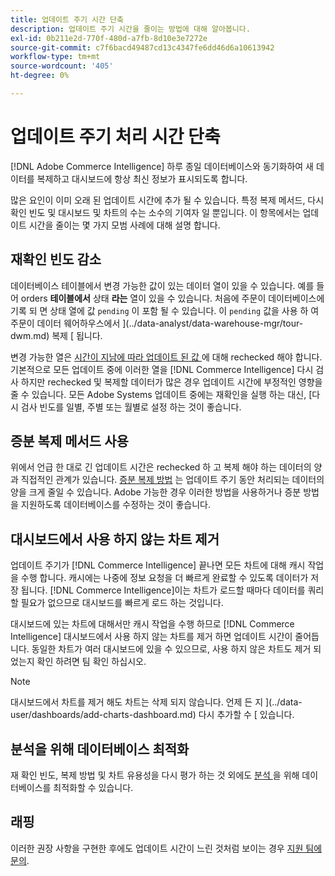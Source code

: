 ```yaml
---
title: 업데이트 주기 시간 단축
description: 업데이트 주기 시간을 줄이는 방법에 대해 알아봅니다.
exl-id: 0b211e2d-770f-480d-a7fb-8d10e3e7272e
source-git-commit: c7f6bacd49487cd13c4347fe6dd46d6a10613942
workflow-type: tm+mt
source-wordcount: '405'
ht-degree: 0%

---
```


# 업데이트 주기 처리 시간 단축

[!DNL Adobe Commerce Intelligence] 하루 종일 데이터베이스와 동기화하여 새 데이터를 복제하고 대시보드에 항상 최신 정보가 표시되도록 합니다.

많은 요인이 이미 오래 된 업데이트 시간에 추가 될 수 있습니다. 특정 복제 메서드, 다시 확인 빈도 및 대시보드 및 차트의 수는 소수의 기여자 일 뿐입니다. 이 항목에서는 업데이트 시간을 줄이는 몇 가지 모범 사례에 대해 설명 합니다.

## 재확인 빈도 감소

데이터베이스 테이블에서 변경 가능한 값이 있는 데이터 열이 있을 수 있습니다. 예를 들어 orders **테이블에서** 상태 **라는** 열이 있을 수 있습니다. 처음에 주문이 데이터베이스에 기록 되 면 상태 열에 값 `pending` 이 포함 될 수 있습니다. 이 `pending` 값을 사용 하 여 주문이 데이터 웨어하우스에서 ](../data-analyst/data-warehouse-mgr/tour-dwm.md) 복제 [ 됩니다.

변경 가능한 열은 [ 시간이 지남에 따라 업데이트 된 값 ](../data-analyst/data-warehouse-mgr/cfg-data-rechecks.md) 에 대해 rechecked 해야 합니다. 기본적으로 모든 업데이트 중에 이러한 열을 [!DNL Commerce Intelligence] 다시 검사 하지만 rechecked 및 복제할 데이터가 많은 경우 업데이트 시간에 부정적인 영향을 줄 수 있습니다. 모든 Adobe Systems 업데이트 중에는 재확인을 실행 하는 대신, [다시 검사 빈도를 일별, 주별 또는 월별로 설정 하는 것이 좋습니다.

## 증분 복제 메서드 사용

위에서 언급 한 대로 긴 업데이트 시간은 rechecked 하 고 복제 해야 하는 데이터의 양과 직접적인 관계가 있습니다. [증분 복제 방법](../data-analyst/data-warehouse-mgr/cfg-replication-methods.md) 는 업데이트 주기 동안 처리되는 데이터의 양을 크게 줄일 수 있습니다. Adobe 가능한 경우 이러한 방법을 사용하거나 증분 방법을 지원하도록 데이터베이스를 수정하는 것이 좋습니다.

## 대시보드에서 사용 하지 않는 차트 제거

업데이트 주기가 [!DNL Commerce Intelligence] 끝나면 모든 차트에 대해 캐시 작업을 수행 합니다. 캐시에는 나중에 정보 요청을 더 빠르게 완료할 수 있도록 데이터가 저장 됩니다. [!DNL Commerce Intelligence]이는 차트가 로드할 때마다 데이터를 쿼리할 필요가 없으므로 대시보드를 빠르게 로드 하는 것입니다.

대시보드에 있는 차트에 대해서만 캐시 작업을 수행 하므로 [!DNL Commerce Intelligence] 대시보드에서 사용 하지 않는 차트를 제거 하면 업데이트 시간이 줄어듭니다. 동일한 차트가 여러 대시보드에 있을 수 있으므로, 사용 하지 않은 차트도 제거 되었는지 확인 하려면 팀 확인 하십시오.

>[!NOTE]
>
>대시보드에서 차트를 제거 해도 차트는 삭제 되지 않습니다. 언제 든 지 ](../data-user/dashboards/add-charts-dashboard.md) 다시 추가할 수 [ 있습니다.

## 분석을 위해 데이터베이스 최적화

재 확인 빈도, 복제 방법 및 차트 유용성을 다시 평가 하는 것 외에도 [ 분석 ](../best-practices/opt-db-analysis.md) 을 위해 데이터베이스를 최적화할 수 있습니다.

## 래핑

이러한 권장 사항을 구현한 후에도 업데이트 시간이 느린 것처럼 보이는 경우 [지원 팀에 문의](https://experienceleague.adobe.com/docs/commerce-knowledge-base/kb/troubleshooting/miscellaneous/mbi-service-policies.html).
